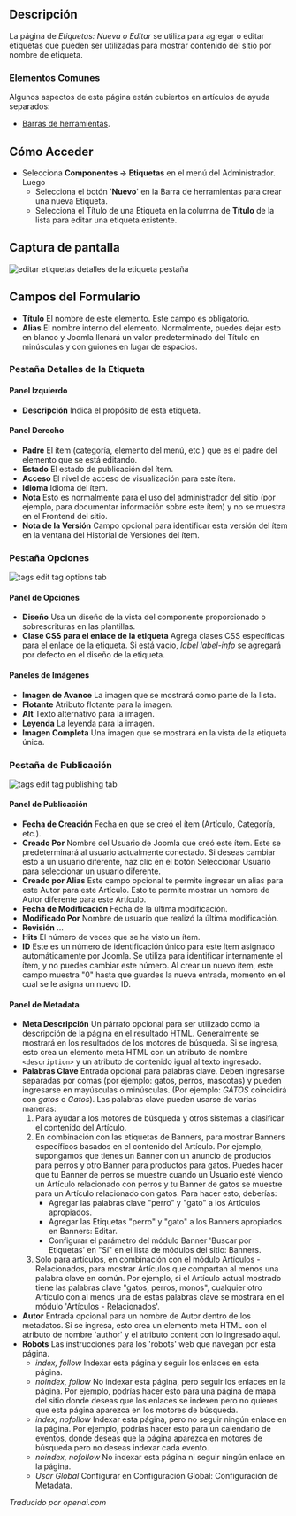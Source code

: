 <!-- Filename: Help4.x:Tags:_New_or_Edit  / Display title: Tags: Nouvelle ou Édition -->

## Descripción

La página de *Etiquetas: Nueva o Editar* se utiliza para agregar o editar etiquetas que pueden ser utilizadas para mostrar contenido del sitio por nombre de etiqueta.

### Elementos Comunes

Algunos aspectos de esta página están cubiertos en artículos de ayuda separados:

* [Barras de herramientas](jdocmanual?article=help/common-elements/toolbars).

## Cómo Acceder

- Selecciona **Componentes → Etiquetas** en el menú del Administrador. Luego
  - Selecciona el botón '**Nuevo**' en la Barra de herramientas para crear una nueva Etiqueta.
  - Selecciona el Título de una Etiqueta en la columna de **Título** de la lista para editar
    una etiqueta existente.

## Captura de pantalla

![editar etiquetas detalles de la etiqueta pestaña](../../../es/imagenes/etiquetas/etiquetas-editar-etiqueta-detalles-pestana.png)

## Campos del Formulario

- **Título** El nombre de este elemento. Este campo es obligatorio.
- **Alias** El nombre interno del elemento. Normalmente, puedes dejar esto
  en blanco y Joomla llenará un valor predeterminado del Título en minúsculas y
  con guiones en lugar de espacios.

### Pestaña Detalles de la Etiqueta

#### Panel Izquierdo

- **Descripción** Indica el propósito de esta etiqueta.

#### Panel Derecho

- **Padre** El ítem (categoría, elemento del menú, etc.) que es el
  padre del elemento que se está editando.
- **Estado** El estado de publicación del ítem.
- **Acceso** El nivel de acceso de visualización para este ítem.
- **Idioma** Idioma del ítem.
- **Nota** Esto es normalmente para el uso del administrador del sitio (por
  ejemplo, para documentar información sobre este ítem) y no se muestra en
  el Frontend del sitio.
- **Nota de la Versión** Campo opcional para identificar esta versión del ítem
  en la ventana del Historial de Versiones del ítem.

### Pestaña Opciones

![tags edit tag options tab](../../../es/images/tags/tags-edit-options-tab.png)

#### Panel de Opciones

- **Diseño** Usa un diseño de la vista del componente proporcionado o
  sobrescrituras en las plantillas.
- **Clase CSS para el enlace de la etiqueta** Agrega clases CSS específicas para el enlace de la etiqueta.
  Si está vacío, *label label-info* se agregará por defecto en el diseño de la etiqueta.

#### Paneles de Imágenes

- **Imagen de Avance** La imagen que se mostrará como parte de la lista.
- **Flotante** Atributo flotante para la imagen.
- **Alt** Texto alternativo para la imagen.
- **Leyenda** La leyenda para la imagen.
- **Imagen Completa** Una imagen que se mostrará en la vista de la etiqueta única.

### Pestaña de Publicación

![tags edit tag publishing tab](../../../es/images/tags/tags-edit-publishing-tab.png)

#### Panel de Publicación

- **Fecha de Creación** Fecha en que se creó el ítem (Artículo, Categoría, etc.).
- **Creado Por** Nombre del Usuario de Joomla que creó este ítem. Este
  se predeterminará al usuario actualmente conectado. Si deseas cambiar
  esto a un usuario diferente, haz clic en el botón Seleccionar Usuario para seleccionar un
  usuario diferente.
- **Creado por Alias** Este campo opcional te permite ingresar un alias
  para este Autor para este Artículo. Esto te permite mostrar un nombre de Autor diferente para este Artículo.
- **Fecha de Modificación** Fecha de la última modificación.
- **Modificado Por** Nombre de usuario que realizó la última modificación.
- **Revisión** ...
- **Hits** El número de veces que se ha visto un ítem.
- **ID** Este es un número de identificación único para este ítem asignado
  automáticamente por Joomla. Se utiliza para identificar internamente el ítem,
  y no puedes cambiar este número. Al crear un nuevo ítem, este campo muestra "0" 
  hasta que guardes la nueva entrada, momento en el cual se le asigna un nuevo ID.

#### Panel de Metadata

- **Meta Descripción** Un párrafo opcional para ser utilizado como la
  descripción de la página en el resultado HTML. Generalmente se mostrará
  en los resultados de los motores de búsqueda. Si se ingresa, esto crea un
  elemento meta HTML con un atributo de nombre `<description>` y un atributo de contenido igual al texto ingresado.
- **Palabras Clave** Entrada opcional para palabras clave. Deben ingresarse separadas
  por comas (por ejemplo: gatos, perros, mascotas) y pueden ingresarse en
  mayúsculas o minúsculas. (Por ejemplo: *GATOS* coincidirá con *gatos* o
  *Gatos*). Las palabras clave pueden usarse de varias maneras:
  1.  Para ayudar a los motores de búsqueda y otros sistemas a clasificar el contenido del
      Artículo.
  2.  En combinación con las etiquetas de Banners, para mostrar Banners específicos basados
      en el contenido del Artículo. Por ejemplo, supongamos que tienes un Banner con
      un anuncio de productos para perros y otro Banner para productos para gatos. 
      Puedes hacer que tu Banner de perros se muestre cuando un Usuario esté viendo un 
      Artículo relacionado con perros y tu Banner de gatos se muestre para un Artículo relacionado con gatos. Para hacer esto, deberías:
      - Agregar las palabras clave "perro" y "gato" a los Artículos apropiados.
      - Agregar las Etiquetas "perro" y "gato" a los Banners apropiados en
        Banners: Editar.
      - Configurar el parámetro del módulo Banner 'Buscar por Etiquetas' en "Sí" en el
        lista de módulos del sitio: Banners.
  3.  Solo para artículos, en combinación con el módulo Artículos - Relacionados,
      para mostrar Artículos que compartan al menos una palabra clave en común. Por
      ejemplo, si el Artículo actual mostrado tiene las palabras clave "gatos,
      perros, monos", cualquier otro Artículo con al menos una de estas
      palabras clave se mostrará en el módulo 'Artículos - Relacionados'.
- **Autor** Entrada opcional para un nombre de Autor dentro de los metadatos. Si
  se ingresa, esto crea un elemento meta HTML con el atributo de nombre
  'author' y el atributo content con lo ingresado aquí.
- **Robots** Las instrucciones para los 'robots' web que navegan por esta
  página.
  - *index, follow* Indexar esta página y seguir los enlaces en esta página.
  - *noindex, follow* No indexar esta página, pero seguir los
    enlaces en la página. Por ejemplo, podrías hacer esto para una página de mapa del sitio
    donde deseas que los enlaces se indexen pero no quieres que esta
    página aparezca en los motores de búsqueda.
  - *index, nofollow* Indexar esta página, pero no seguir ningún enlace en
    la página. Por ejemplo, podrías hacer esto para un calendario de eventos,
    donde deseas que la página aparezca en motores de búsqueda pero no 
    deseas indexar cada evento.
  - *noindex, nofollow* No indexar esta página ni seguir ningún enlace en
    la página.
  - *Usar Global* Configurar en Configuración Global: Configuración de Metadata.

*Traducido por openai.com*

